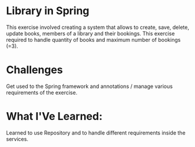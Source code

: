 # Library in Spring
This exercise involved creating a system that allows to create, save, delete, update books, members of a library and their bookings.
This exercise required to handle quantity of books and maximum number of bookings (=3).

# Challenges
Get used to the Spring framework and annotations / manage various requirements of the exercise.

# What I'Ve Learned:
Learned to use Repository and to handle different requirements inside the services.
